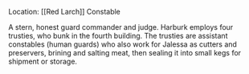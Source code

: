 Location: [[Red Larch]]
Constable

A stern, honest guard commander and judge. 
Harburk employs four trusties, who bunk in the fourth building. The trusties are assistant constables (human guards) who also work for Jalessa as cutters and preservers, brining and salting meat, then sealing it into small kegs for shipment or storage.
